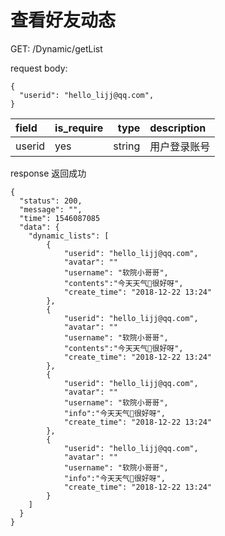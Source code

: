 # 查看好友动态

GET:  /Dynamic/getList

request body:
```
{
  "userid": "hello_lijj@qq.com",
}
```
| field      |  is_require |type     | description | 
| :--------  | ------------|--------:| :------     | 
| userid     |   yes       | string  | 用户登录账号 | 


response
返回成功
```
{
  "status": 200,
  "message": "",
  "time": 1546087085
  "data": {
    "dynamic_lists": [
        {
            "userid": "hello_lijj@qq.com",
            "avatar": ""
            "username": "软院小哥哥",
            "contents":"今天天气很好呀",
            "create_time": "2018-12-22 13:24"
        },
        {
            "userid": "hello_lijj@qq.com",
            "avatar": ""
            "username": "软院小哥哥",
            "contents":"今天天气很好呀",
            "create_time": "2018-12-22 13:24"
        },
        {
            "userid": "hello_lijj@qq.com",
            "avatar": ""
            "username": "软院小哥哥",
            "info":"今天天气很好呀",
            "create_time": "2018-12-22 13:24"
        },
        {
            "userid": "hello_lijj@qq.com",
            "avatar": ""
            "username": "软院小哥哥",
            "info":"今天天气很好呀",
            "create_time": "2018-12-22 13:24"
        }
    ]
  }
}
```